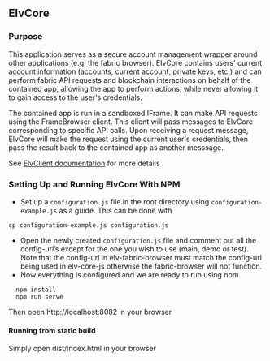 ## ElvCore

### Purpose 
This application serves as a secure account management wrapper around other applications
(e.g. the fabric browser). ElvCore contains users' current account information (accounts, current account,
private keys, etc.) and can perform fabric API requests and blockchain interactions on behalf of the
contained app, allowing the app to perform actions, while never allowing it to gain access 
to the user's credentials. 

The contained app is run in a sandboxed IFrame. It can make API requests using the FrameBrowser client.
This client will pass messages to ElvCore corresponding to specific API calls. Upon receiving a request
message, ElvCore will make the request using the current user's credentials, then pass the result back to
the contained app as another messsage. 

See [ElvClient documentation](https://github.com/eluv-io/elv-client-js) for more details

### Setting Up and Running ElvCore With NPM

- Set up a ```configuration.js``` file in the root directory using ```configuration-example.js``` as a guide. This can be done with 
```
cp configuration-example.js configuration.js
```
- Open the newly created ```configuration.js``` file and comment out all the config-url’s except for the one you wish to use (main, demo or test). Note that the config-url in elv-fabric-browser must match the config-url being used in elv-core-js otherwise the fabric-browser will not function.
- Now everything is configured and we are ready to run using npm.

```
  npm install
  npm run serve
```

Then open http://localhost:8082 in your browser


#### Running from static build 

Simply open dist/index.html in your browser

